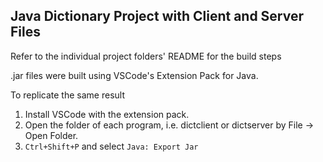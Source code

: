 ## Java Dictionary Project with Client and Server Files

Refer to the individual project folders' README for the build steps

.jar files were built using VSCode's Extension Pack for Java.

To replicate the same result
1. Install VSCode with the extension pack.
2. Open the folder of each program, i.e. dictclient or dictserver by File -> Open Folder.
3. `Ctrl+Shift+P` and select `Java: Export Jar`
